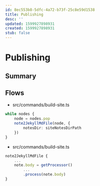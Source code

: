 ```yaml
---
id: 8ec553b8-5dfc-4a72-b73f-25c8e59d1538
title: Publishing
desc: ''
updated: 1599927898931
created: 1599927898931
stub: false
---
```


# Publishing
## Summary

## Flows

- src/commands/build-site.ts
```ts
while nodes {
    node = nodes.pop
    note2JekyllMdFile(node, {
        notesDir: siteNotesDirPath
    })
}

```

- src/commands/build-site.ts
```ts
note2JekyllMdFile {
    ...
    note.body = getProcessor()
        ...
        .process(note.body)
}
```